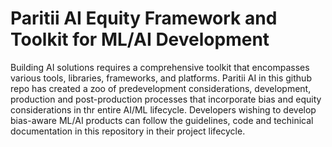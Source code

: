 # Paritii AI Equity Framework and Toolkit for ML/AI Development
Building AI solutions requires a comprehensive toolkit that encompasses various tools, libraries, frameworks, and platforms. Paritii AI in this github repo has created a zoo of
predevelopment considerations, development, production and post-production processes that incorporate bias and equity considerations in thr entire AI/ML lifecycle. Developers
wishing to develop bias-aware ML/AI products can follow the guidelines, code and techinical documentation in this repository in their project lifecycle. 
